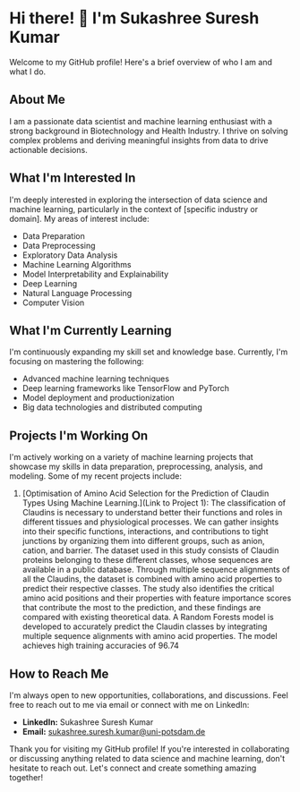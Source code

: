 # Hi there! 👋 I'm Sukashree Suresh Kumar
Welcome to my GitHub profile! Here's a brief overview of who I am and what I do.

## About Me

I am a passionate data scientist and machine learning enthusiast with a strong background in Biotechnology and Health Industry. I thrive on solving complex problems and deriving meaningful insights from data to drive actionable decisions.

## What I'm Interested In

I'm deeply interested in exploring the intersection of data science and machine learning, particularly in the context of [specific industry or domain]. My areas of interest include:

- Data Preparation
- Data Preprocessing
- Exploratory Data Analysis
- Machine Learning Algorithms
- Model Interpretability and Explainability
- Deep Learning
- Natural Language Processing
- Computer Vision

## What I'm Currently Learning

I'm continuously expanding my skill set and knowledge base. Currently, I'm focusing on mastering the following:

- Advanced machine learning techniques
- Deep learning frameworks like TensorFlow and PyTorch
- Model deployment and productionization
- Big data technologies and distributed computing

## Projects I'm Working On

I'm actively working on a variety of machine learning projects that showcase my skills in data preparation, preprocessing, analysis, and modeling. Some of my recent projects include:

1. [Optimisation of Amino Acid Selection for the Prediction of Claudin Types Using Machine Learning.](Link to Project 1): The classification of Claudins is necessary to understand better their functions and roles in different tissues and physiological processes. We can gather insights into their specific functions, interactions, and contributions to tight junctions by organizing them into different groups, such as anion, cation, and barrier. The dataset used in this study consists of Claudin proteins belonging to these different classes, whose sequences are available in a public database. Through multiple sequence alignments of all the Claudins, the dataset is combined with amino acid properties to predict their respective classes. The study also identifies the critical amino acid positions and their properties with feature importance scores that contribute the most to the prediction, and these findings are compared with existing theoretical data. A Random Forests model is developed to accurately predict the Claudin classes by integrating multiple sequence alignments with amino acid properties. The model achieves high training accuracies of 96.74


## How to Reach Me

I'm always open to new opportunities, collaborations, and discussions. Feel free to reach out to me via email or connect with me on LinkedIn:

- **LinkedIn:** Sukashree Suresh Kumar
- **Email:** sukashree.suresh.kumar@uni-potsdam.de

Thank you for visiting my GitHub profile! If you're interested in collaborating or discussing anything related to data science and machine learning, don't hesitate to reach out. Let's connect and create something amazing together!
